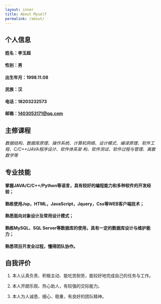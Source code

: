 ```yaml
---
layout: inner
title: About Myself
permalink: /about/
---
```

## 个人信息


#### 姓名：李玉超

#### 性别：男

#### 出生年月：1998.11.08

#### 民族：汉

#### 电话：18203232573

#### 邮箱：1403053171@qq.com

## 主修课程

*数据结构、数据库原理、操作系统、计算机网络、设计模式、编译原理、软件工程、C/C++/JAVA程序设计、软件体系架  构、软件测试、软件过程与管理、离散数学等*

## 专业技能

#### 掌握JAVA/C/C++/Python等语言，具有较好的编程能力和多种软件的开发经验；
#### 熟练使用Jsp，HTML，JavaScript，Jquery，Css等WEB客户端技术；
#### 熟悉面向对象设计及常用设计模式；
#### 熟练MySQL、SQL Server等数据库的使用，具有一定的数据库设计与维护能力；
#### 熟悉项目开发全过程，懂得团队协作。

## 自我评价
1. 本人认真负责、积极主动、能吃苦耐劳，能较好地完成自己的任务与工作。 

1. 本人开朗乐观、热心助人，有较强的交际能力。 

1. 本人为人诚恳、细心、稳重，有良好的团队精神。

